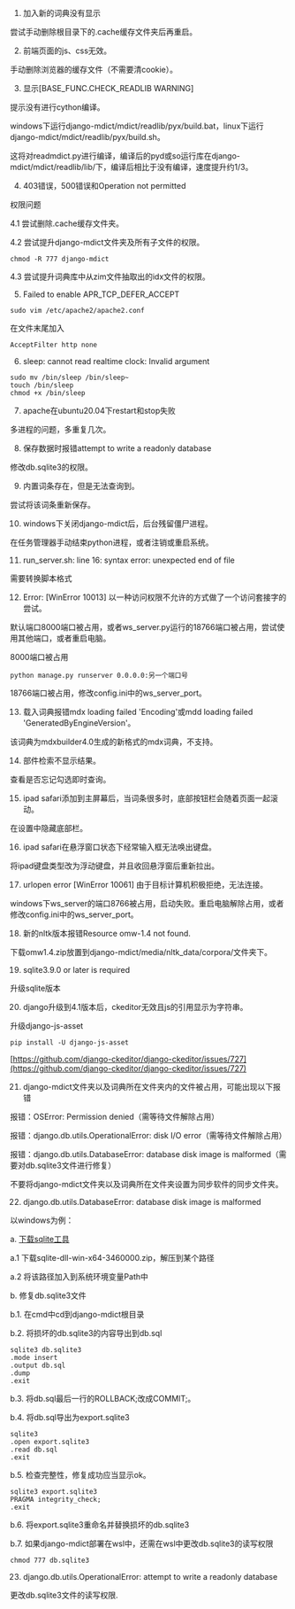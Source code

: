 1. 加入新的词典没有显示

尝试手动删除根目录下的.cache缓存文件夹后再重启。

2. 前端页面的js、css无效。

手动删除浏览器的缓存文件（不需要清cookie）。

3. 显示\[BASE_FUNC.CHECK_READLIB WARNING\]

提示没有进行cython编译。

windows下运行django-mdict/mdict/readlib/pyx/build.bat，linux下运行django-mdict/mdict/readlib/pyx/build.sh。

这将对readmdict.py进行编译，编译后的pyd或so运行库在django-mdict/mdict/readlib/lib/下，编译后相比于没有编译，速度提升约1/3。

4. 403错误，500错误和Operation not permitted

权限问题

4.1 尝试删除.cache缓存文件夹。

4.2 尝试提升django-mdict文件夹及所有子文件的权限。

```
chmod -R 777 django-mdict
```
4.3 尝试提升词典库中从zim文件抽取出的idx文件的权限。

5. Failed to enable APR_TCP_DEFER_ACCEPT

```
sudo vim /etc/apache2/apache2.conf
```

在文件末尾加入

```
AcceptFilter http none
```

6. sleep: cannot read realtime clock: Invalid argument

```
sudo mv /bin/sleep /bin/sleep~
touch /bin/sleep
chmod +x /bin/sleep
```

7. apache在ubuntu20.04下restart和stop失败

多进程的问题，多重复几次。

8. 保存数据时报错attempt to write a readonly database

修改db.sqlite3的权限。

9. 内置词条存在，但是无法查询到。

尝试将该词条重新保存。

10. windows下关闭django-mdict后，后台残留僵尸进程。

在任务管理器手动结束python进程，或者注销或重启系统。

11. run_server.sh: line 16: syntax error: unexpected end of file

需要转换脚本格式

12. Error: [WinError 10013] 以一种访问权限不允许的方式做了一个访问套接字的尝试。

默认端口8000端口被占用，或者ws_server.py运行的18766端口被占用，尝试使用其他端口，或者重启电脑。

8000端口被占用

```
python manage.py runserver 0.0.0.0:另一个端口号
```

18766端口被占用，修改config.ini中的ws_server_port。

13. 载入词典报错mdx loading failed 'Encoding'或mdd loading failed 'GeneratedByEngineVersion'。

该词典为mdxbuilder4.0生成的新格式的mdx词典，不支持。

14. 部件检索不显示结果。

查看是否忘记勾选即时查询。

15. ipad safari添加到主屏幕后，当词条很多时，底部按钮栏会随着页面一起滚动。

在设置中隐藏底部栏。

16. ipad safari在悬浮窗口状态下经常输入框无法唤出键盘。

将ipad键盘类型改为浮动键盘，并且收回悬浮窗后重新拉出。

17. urlopen error \[WinError 10061\] 由于目标计算机积极拒绝，无法连接。

windows下ws_server的端口8766被占用，启动失败。重启电脑解除占用，或者修改config.ini中的ws_server_port。

18. 新的nltk版本报错Resource omw-1.4 not found.

下载omw1.4.zip放置到django-mdict/media/nltk_data/corpora/文件夹下。

19. sqlite3.9.0 or later is required

升级sqlite版本

20. django升级到4.1版本后，ckeditor无效且js的引用显示为字符串。

升级django-js-asset

```
pip install -U django-js-asset
```

[https://github.com/django-ckeditor/django-ckeditor/issues/727](https://github.com/django-ckeditor/django-ckeditor/issues/727)

21. django-mdict文件夹以及词典所在文件夹内的文件被占用，可能出现以下报错

报错：OSError: Permission denied（需等待文件解除占用）

报错：django.db.utils.OperationalError: disk I/O error（需等待文件解除占用）

报错：django.db.utils.DatabaseError: database disk image is malformed（需要对db.sqlite3文件进行修复）

不要将django-mdict文件夹以及词典所在文件夹设置为同步软件的同步文件夹。

22. django.db.utils.DatabaseError: database disk image is malformed

以windows为例：

a. [下载sqlite工具](https://www.sqlite.org/download.html)

a.1 下载sqlite-dll-win-x64-3460000.zip，解压到某个路径

a.2 将该路径加入到系统环境变量Path中

b. 修复db.sqlite3文件

b.1. 在cmd中cd到django-mdict根目录

b.2. 将损坏的db.sqlite3的内容导出到db.sql

```
sqlite3 db.sqlite3
.mode insert
.output db.sql
.dump
.exit
```

b.3. 将db.sql最后一行的ROLLBACK;改成COMMIT;。

b.4. 将db.sql导出为export.sqlite3

```
sqlite3
.open export.sqlite3
.read db.sql
.exit
```

b.5. 检查完整性，修复成功应当显示ok。

```
sqlite3 export.sqlite3
PRAGMA integrity_check;
.exit
```

b.6. 将export.sqlite3重命名并替换损坏的db.sqlite3

b.7. 如果django-mdict部署在wsl中，还需在wsl中更改db.sqlite3的读写权限

```
chmod 777 db.sqlite3
```

23. django.db.utils.OperationalError: attempt to write a readonly database

更改db.sqlite3文件的读写权限.